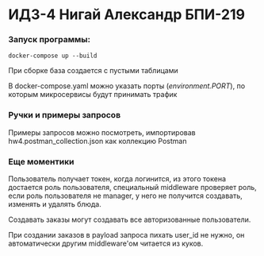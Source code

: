 # ИДЗ-4 Нигай Александр БПИ-219

### Запуск программы:
```
docker-compose up --build
```
При сборке база создается с пустыми таблицами

В docker-compose.yaml можно указать порты (*environment.PORT*), по которым микросервисы
будут принимать трафик

### Ручки и примеры запросов

Примеры запросов можно посмотреть, импортировав hw4.postman_collection.json
как коллекцию Postman

### Еще моментики

Пользователь получает токен, когда логинится, из этого токена 
достается роль пользователя, специальный middleware проверяет роль,
 если роль пользователя не manager, у него не получится создавать, изменять и удалять
блюда.

Создавать заказы могут создавать все авторизованные пользователи.

При создании заказов в payload запроса пихать user_id не нужно,
он автоматически другим middleware'ом читается из куков.